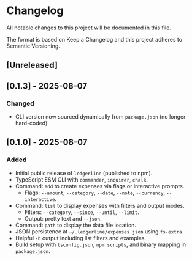 # Changelog

All notable changes to this project will be documented in this file.

The format is based on Keep a Changelog and this project adheres to Semantic Versioning.

## [Unreleased]

## [0.1.3] - 2025-08-07
### Changed
- CLI version now sourced dynamically from `package.json` (no longer hard-coded).


## [0.1.0] - 2025-08-07
### Added
- Initial public release of `ledgerline` (published to npm).
- TypeScript ESM CLI with `commander`, `inquirer`, `chalk`.
- Command: `add` to create expenses via flags or interactive prompts.
  - Flags: `--amount`, `--category`, `--date`, `--note`, `--currency`, `--interactive`.
- Command: `list` to display expenses with filters and output modes.
  - Filters: `--category`, `--since`, `--until`, `--limit`.
  - Output: pretty text and `--json`.
- Command: `path` to display the data file location.
- JSON persistence at `~/.ledgerline/expenses.json` using `fs-extra`.
- Helpful `-h` output including list filters and examples.
- Build setup with `tsconfig.json`, `npm scripts`, and binary mapping in `package.json`.
